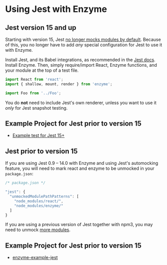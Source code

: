 # Using Jest with Enzyme

## Jest version 15 and up

Starting with version 15, Jest [no longer mocks modules by default](https://facebook.github.io/jest/blog/2016/09/01/jest-15.html). Because of this, you no longer have to add _any_ special configuration for Jest to use it with Enzyme.

Install Jest, and its Babel integrations, as recommended in the [Jest docs](https://facebook.github.io/jest/docs/getting-started.html). Install Enzyme. Then, simply require/import React, Enzyme functions, and your module at the top of a test file.

```js
import React from 'react';
import { shallow, mount, render } from 'enzyme';

import Foo from '../Foo';
```

You do **not** need to include Jest's own renderer, unless you want to use it _only_ for Jest snapshot testing.

## Example Project for Jest prior to version 15

- [Example test for Jest 15+](https://github.com/vjwilson/enzyme-example-jest)

## Jest prior to version 15

If you are using Jest 0.9 – 14.0 with Enzyme and using Jest's automocking feature, you will need to mark react and enzyme to be unmocked in your `package.json`:

```js
/* package.json */

"jest": {
  "unmockedModulePathPatterns": [
    "node_modules/react/",
    "node_modules/enzyme/"
  ]
}
```

If you are using a previous version of Jest together with npm3, you may need to unmock [more modules](https://github.com/airbnb/enzyme/blob/78febd90fe2fb184771b8b0356b0fcffbdad386e/docs/guides/jest.md).

## Example Project for Jest prior to version 15

- [enzyme-example-jest](https://github.com/lelandrichardson/enzyme-example-jest)
